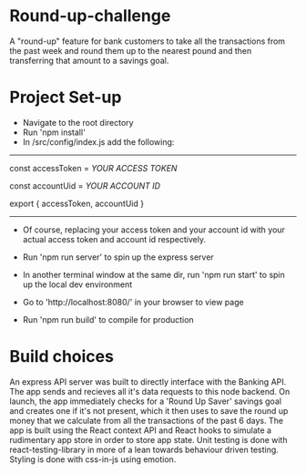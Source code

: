# Round-up-challenge

A "round-up" feature for bank customers to take all the transactions from the past week and round them up to the nearest pound and then transferring that amount to a savings goal.

# Project Set-up

- Navigate to the root directory
- Run 'npm install'
- In /src/config/index.js add the following:
***
const accessToken = *YOUR ACCESS TOKEN*

const accountUid = *YOUR ACCOUNT ID*

export { accessToken, accountUid }
***
- Of course, replacing your access token and your account id with your actual access token and account id respectively.
- Run 'npm run server' to spin up the express server
- In another terminal window at the same dir, run 'npm run start' to spin up the local dev environment
- Go to 'http://localhost:8080/' in your browser to view page

- Run 'npm run build' to compile for production

# Build choices

An express API server was built to directly interface with the Banking API. The app sends and recieves all it's data requests to this node backend.
On launch, the app immediately checks for a 'Round Up Saver' savings goal and creates one if it's not present, which it then uses to save the round up money that we calculate from all the transactions of the past 6 days.
The app is built using the React context API and React hooks to simulate a rudimentary app store in order to store app state.
Unit testing is done with react-testing-library in more of a lean towards behaviour driven testing.
Styling is done with css-in-js using emotion.
